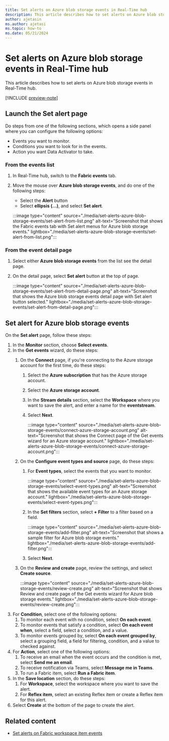 ```yaml
---
title: Set alerts on Azure blob storage events in Real-Time hub
description: This article describes how to set alerts on Azure blob storage events in Real-Time hub.
author: ajetasin
ms.author: ajetasi
ms.topic: how-to
ms.date: 05/21/2024
---
```


# Set alerts on Azure blob storage events in Real-Time hub
This article describes how to set alerts on Azure blob storage events in Real-Time hub.

[!INCLUDE [preview-note](./includes/preview-note.md)]

## Launch the Set alert page 

Do steps from one of the following sections, which opens a side panel where you can configure the following options:

- Events you want to monitor.
- Conditions you want to look for in the events.
- Action you want Data Activator to take. 

### From the events list

1. In Real-Time hub, switch to the **Fabric events** tab. 
1. Move the mouse over **Azure blob storage events**, and do one of the following steps: 
    - Select the **Alert** button 
    - Select **ellipsis (...)**, and select **Set alert**.
    
    :::image type="content" source="./media/set-alerts-azure-blob-storage-events/set-alert-from-list.png" alt-text="Screenshot that shows the Fabric events tab with Set alert menus for Azure blob storage events." lightbox="./media/set-alerts-azure-blob-storage-events/set-alert-from-list.png":::

### From the event detail page

1. Select either **Azure blob storage events** from the list see the detail page. 
1. On the detail page, select **Set alert** button at the top of page. 

    :::image type="content" source="./media/set-alerts-azure-blob-storage-events/set-alert-from-detail-page.png" alt-text="Screenshot that shows the Azure blob storage events detail page with Set alert button selected." lightbox="./media/set-alerts-azure-blob-storage-events/set-alert-from-detail-page.png":::

## Set alert for Azure blob storage events

On the **Set alert** page, follow these steps:

1. In the **Monitor** section, choose **Select events**.
1. In the **Get events** wizard, do these steps:
    1. On the **Connect** page, if you're connecting to the Azure storage account for the first time, do these steps: 
        1. Select the **Azure subscription** that has the Azure storage account.
        1. Select the **Azure storage account**.
        1. In the **Stream details** section, select the **Workspace** where you want to save the alert, and enter a name for the **eventstream**.
        1. Select **Next**.
        
            :::image type="content" source="./media/set-alerts-azure-blob-storage-events/connect-azure-storage-account.png" alt-text="Screenshot that shows the Connect page of the Get events wizard for an Azure storage account." lightbox="./media/set-alerts-azure-blob-storage-events/connect-azure-storage-account.png":::
    1. On the **Configure event types and source** page, do these steps:
        1. For **Event types**, select the events that you want to monitor.

            :::image type="content" source="./media/set-alerts-azure-blob-storage-events/select-event-types.png" alt-text="Screenshot that shows the available event types for an Azure storage account." lightbox="./media/set-alerts-azure-blob-storage-events/select-event-types.png":::        
        1. In the **Set filters** section, select **+ Filter** to a filter based on a field.
        
            :::image type="content" source="./media/set-alerts-azure-blob-storage-events/add-filter.png" alt-text="Screenshot that shows a sample filter for Azure blob storage events." lightbox="./media/set-alerts-azure-blob-storage-events/add-filter.png":::        
        1. Select **Next**. 
    1. On the **Review and create** page, review the settings, and select **Create source**. 
    
        :::image type="content" source="./media/set-alerts-azure-blob-storage-events/review-create.png" alt-text="Screenshot that shows Review and create page of the Get events wizard for Azure blob storage events." lightbox="./media/set-alerts-azure-blob-storage-events/review-create.png":::                
1. For **Condition**, select one of the following options:
    1. To monitor each event with no condition, select **On each event**. 
    1. To monitor events that satisfy a condition, select **On each event when**, select a field, select a condition, and a value. 
    1. To monitor events grouped by, select **On each event grouped by**, select a grouping field, a field for filtering, condition, and a value to checked against. 
1. For **Action**, select one of the following options:
    1. To receive an email when the event occurs and the condition is met, select **Send me an email**. 
    1. To receive notification via Teams, select **Message me in Teams**.
    1. To run a Fabric item, select **Run a Fabric item**. 
1. In the **Save location** section, do these steps: 
    1. For **Workspace**, select the workspace where you want to save the alert. 
    1. For **Reflex item**, select an existing Reflex item or create a Reflex item for this alert. 
1. Select **Create** at the bottom of the page to create the alert. 

## Related content

- [Set alerts on Fabric workspace item events](set-alerts-fabric-workspace-item-events.md)
